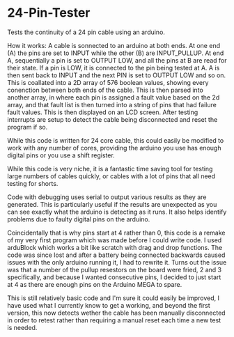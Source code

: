 # 24-Pin-Tester
Tests the continuity of a 24 pin cable using an arduino.

How it works:
A cable is sonnected to an arduino at both ends. At one end (A) the pins are set to INPUT while the other (B) are INPUT_PULLUP.
At end A, sequentially a pin is set to OUTPUT LOW, and all the pins at B are read for their state. If a pin is LOW, it is connected to the pin being tested at A.
A is then sent back to INPUT and the next PIN is set to OUTPUT LOW and so on.
This is coallated into a 2D array of 576 boolean values, showing every conenction between both ends of the cable.
This is then parsed into another array, in where each pin is assigned a fault value based on the 2d array, and that fault list is then turned into a string of pins that had failure fault values. This is then displayed on an LCD screen.
After testing interrupts are setup to detect the cable being disconnected and reset the program if so.

While this code is written for 24 core cable, this could easily be modified to work with any number of cores, providing the arduino you use has enough digital pins or you use a shift register.

While this code is very niche, it is a fantastic time saving tool for testing large numbers of cables quickly, or cables with a lot of pins that all need testing for shorts.


Code with debugging uses serial to output various results as they are generated. This is particularly useful if the results are unexpected as you can see exactly what the arduino is detecting as it runs. It also helps identify problems due to faulty digital pins on the arduino.

Coincidentally that is why pins start at 4 rather than 0, this code is a remake of my very first program which was made before I could write code. I used arduBlock which works a bit like scratch with drag and drop functions. The code was since lost and after a battery being connected backwards caused issues with the only arduino running it, I had to rewrite it.
Turns out the issue was that a number of the pullup resestors on the board were fried, 2 and 3 specifically, and because I wanted consecutive pins, I decided to just start at 4 as there are enough pins on the Arduino MEGA to spare.

This is still relatively basic code and I'm sure it could easily be improved, I have used what I currently know to get a working, and beyond the first version, this now detects wether the cable has been manually disconnected in order to retest rather than requiring a manual reset each time a new test is needed. 
